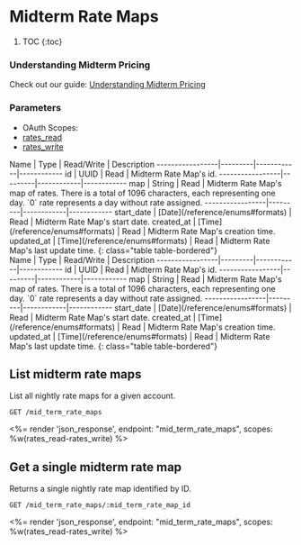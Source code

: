 # Midterm Rate Maps

1. TOC
{:toc}

### Understanding Midterm Pricing

Check out our guide: [Understanding Midterm Pricing](/guides/understanding-midterm-pricing/)

### Parameters
<ul class="nav nav-pills" role="tablist">
  <li class="disabled"><a>OAuth Scopes:</a></li>
  <li class="active"><a href="#rates_read" role="tab" data-toggle="pill">rates_read</a></li>
  <li><a href="#rates_write" role="tab" data-toggle="pill">rates_write</a></li>
</ul>
<div class="tab-content" markdown="1">
  <div class="tab-pane active" id="rates_read" markdown="1">
Name             | Type    | Read/Write | Description
-----------------|---------|------------|------------
id               | UUID    | Read       | Midterm Rate Map's id.
-----------------|---------|------------|------------
map              | String  | Read       | Midterm Rate Map's map of rates. There is a total of 1096 characters, each representing one day. `0` rate represents a day without rate assigned.
-----------------|---------|------------|------------
start_date       | [Date](/reference/enums#formats) | Read       | Midterm Rate Map's start date.
created_at       | [Time](/reference/enums#formats) | Read       | Midterm Rate Map's creation time.
updated_at       | [Time](/reference/enums#formats) | Read       | Midterm Rate Map's last update time.
{: class="table table-bordered"}
  </div>
  <div class="tab-pane" id="rates_write" markdown="1">
Name             | Type    | Read/Write | Description
-----------------|---------|------------|------------
id               | UUID    | Read       | Midterm Rate Map's id.
-----------------|---------|------------|------------
map              | String  | Read       | Midterm Rate Map's map of rates. There is a total of 1096 characters, each representing one day. `0` rate represents a day without rate assigned.
-----------------|---------|------------|------------
start_date       | [Date](/reference/enums#formats) | Read       | Midterm Rate Map's start date.
created_at       | [Time](/reference/enums#formats) | Read       | Midterm Rate Map's creation time.
updated_at       | [Time](/reference/enums#formats) | Read       | Midterm Rate Map's last update time.
{: class="table table-bordered"}
  </div>
</div>

## List midterm rate maps

List all nightly rate maps for a given account.

~~~
GET /mid_term_rate_maps
~~~

<%= render 'json_response', endpoint: "mid_term_rate_maps", scopes: %w(rates_read-rates_write) %>

## Get a single midterm rate map

Returns a single nightly rate map identified by ID.

~~~
GET /mid_term_rate_maps/:mid_term_rate_map_id
~~~

<%= render 'json_response', endpoint: "mid_term_rate_maps", scopes: %w(rates_read-rates_write) %>

